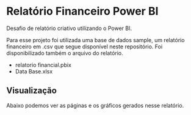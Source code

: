 # Relatório Financeiro Power BI

Desafio de relatório criativo utilizando o Power BI.

Para esse projeto foi utilizada uma base de dados sample, um relatório financeiro em .csv que segue disponível neste repositório. Foi disponibilizado também o arquivo do relatório.

- relatorio financial.pbix
- Data Base.xlsx

## Visualização

Abaixo podemos ver as páginas e os gráficos gerados nesse relatório.


